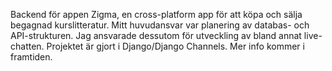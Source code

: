Backend för appen Zigma, en cross-platform app för att köpa och sälja begagnad kurslitteratur. Mitt huvudansvar var planering av databas- och API-strukturen. Jag ansvarade dessutom för utveckling av bland annat live-chatten. Projektet är gjort i Django/Django Channels. Mer info kommer i framtiden.
